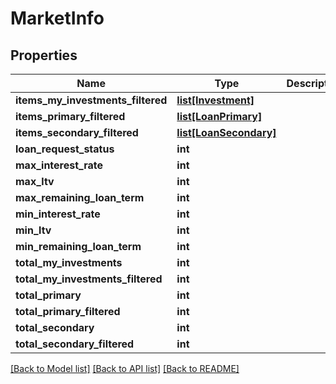 # MarketInfo

## Properties
Name | Type | Description | Notes
------------ | ------------- | ------------- | -------------
**items_my_investments_filtered** | [**list[Investment]**](Investment.md) |  | [optional] 
**items_primary_filtered** | [**list[LoanPrimary]**](LoanPrimary.md) |  | [optional] 
**items_secondary_filtered** | [**list[LoanSecondary]**](LoanSecondary.md) |  | [optional] 
**loan_request_status** | **int** |  | [optional] 
**max_interest_rate** | **int** |  | [optional] 
**max_ltv** | **int** |  | [optional] 
**max_remaining_loan_term** | **int** |  | [optional] 
**min_interest_rate** | **int** |  | [optional] 
**min_ltv** | **int** |  | [optional] 
**min_remaining_loan_term** | **int** |  | [optional] 
**total_my_investments** | **int** |  | [optional] 
**total_my_investments_filtered** | **int** |  | [optional] 
**total_primary** | **int** |  | [optional] 
**total_primary_filtered** | **int** |  | [optional] 
**total_secondary** | **int** |  | [optional] 
**total_secondary_filtered** | **int** |  | [optional] 

[[Back to Model list]](../README.md#documentation-for-models) [[Back to API list]](../README.md#documentation-for-api-endpoints) [[Back to README]](../README.md)


